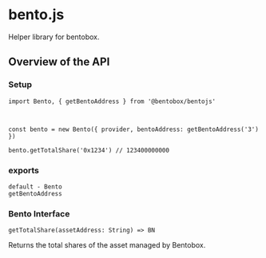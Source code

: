 # bento.js

Helper library for bentobox.

## Overview of the API

### Setup

```
import Bento, { getBentoAddress } from '@bentobox/bentojs'



const bento = new Bento({ provider, bentoAddress: getBentoAddress('3') })

bento.getTotalShare('0x1234') // 123400000000
```

### exports

```
default - Bento
getBentoAddress
```

### Bento Interface

```
getTotalShare(assetAddress: String) => BN
```

Returns the total shares of the asset managed by Bentobox.